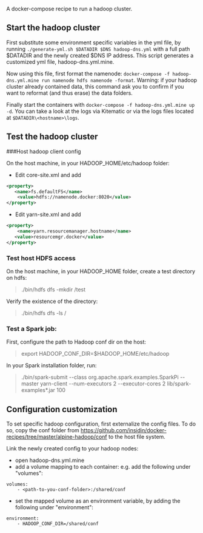 A docker-compose recipe to run a hadoop cluster.

## Start the hadoop cluster

First substitute some environment specific variables in the yml file, by running ```./generate-yml.sh $DATADIR $DNS hadoop-dns.yml``` with a full path $DATADIR and the newly created $DNS IP address. This script generates a customized yml file, hadoop-dns.yml.mine.

Now using this file, first format the namenode: ```docker-compose -f hadoop-dns.yml.mine run namenode hdfs namenode -format```. Warning: if your hadoop cluster already contained data, this command ask you to confirm if you want to reformat (and thus erase) the data folders.

Finally start the containers with ```docker-compose -f hadoop-dns.yml.mine up -d```. You can take a look at the logs via Kitematic or via the logs files located at ```$DATADIR\<hostname>\logs```.

## Test the hadoop cluster

###Host hadoop client config

On the host machine, in your HADOOP_HOME/etc/hadoop folder:

- Edit core-site.xml and add
```xml
<property>
   <name>fs.defaultFS</name>
	<value>hdfs://namenode.docker:8020</value>
</property>
```
- Edit yarn-site.xml and add
```xml
<property>
	<name>yarn.resourcemanager.hostname</name>
   <value>resourcemgr.docker</value>
</property>
```

### Test host HDFS access

On the host machine, in your HADOOP_HOME folder, create a test directory on hdfs: 

> ./bin/hdfs dfs -mkdir /test 

Verify the existence of the directory:

> ./bin/hdfs dfs -ls /

### Test a Spark job:

First, configure the path to Hadoop conf dir on the host:

> export HADOOP_CONF_DIR=$HADOOP_HOME/etc/hadoop

In your Spark installation folder, run:

> ./bin/spark-submit --class org.apache.spark.examples.SparkPi --master yarn-client --num-executors 2 --executor-cores 2 lib/spark-examples*.jar 100

## Configuration customization

To set specific hadoop configuration, first externalize the config files. To do so, copy the conf folder from https://github.com/insidin/docker-recipes/tree/master/alpine-hadoop/conf to the host file system.

Link the newly created config to your hadoop nodes:

- open hadoop-dns.yml.mine
- add a volume mapping to each container: e.g. add the following under "volumes":
```
volumes:
	- <path-to-you-conf-folder>:/shared/conf
```
- set the mapped volume as an environment variable, by adding the following under "environment":
```
environment:
	- HADOOP_CONF_DIR=/shared/conf
```
